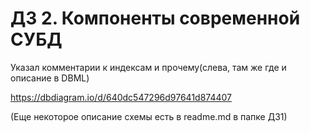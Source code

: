 # ДЗ 2. Компоненты современной СУБД  

Указал комментарии к индексам и прочему(слева, там же где и описание в DBML)

https://dbdiagram.io/d/640dc547296d97641d874407

(Еще некоторое описание схемы есть в readme.md в папке ДЗ1)